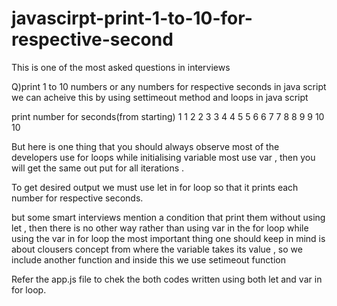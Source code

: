 # javascirpt-print-1-to-10-for-respective-second
This is one of the most asked questions in interviews 

Q)print 1 to 10 numbers or any numbers for respective seconds in java script
  we can acheive this by using settimeout method and loops in java script

print number   for seconds(from starting)
    1                 1
    2                 2
    3                 3
    4                 4
    5                 5
    6                 6
    7                 7
    8                 8
    9                 9
    10                10

But here is one thing that you should always observe most of the developers use for loops
while initialising variable most use var , then you will get the same out put for all iterations .

To get desired output we must use let in for loop so that it prints each number for respective seconds.

but some smart interviews mention a condition that print them without using let , then there is no other way rather than using var in the for loop 
while using the var in for loop the most important thing one should keep in mind is about clousers concept from where the variable takes its value ,
so we include another function and inside this we use setimeout function 


Refer the app.js file to chek the both codes written using both let and var in for loop.
